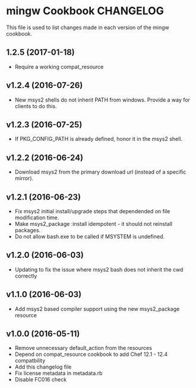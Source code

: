 # mingw Cookbook CHANGELOG

This file is used to list changes made in each version of the mingw cookbook.

## 1.2.5 (2017-01-18)

- Require a working compat_resource

## v1.2.4 (2016-07-26)

- New msys2 shells do not inherit PATH from windows. Provide a way for
  clients to do this.

## v1.2.3 (2016-07-25)

- If PKG_CONFIG_PATH is already defined, honor it in the msys2 shell.

## v1.2.2 (2016-06-24)

- Download msys2 from the primary download url (instead of a specific mirror).

## v1.2.1 (2016-06-23)

- Fix msys2 initial install/upgrade steps that dependended on file modification time.
- Make msys2_package :install idempotent - it should not reinstall packages.
- Do not allow bash.exe to be called if MSYSTEM is undefined.

## v1.2.0 (2016-06-03)
- Updating to fix the issue where msys2 bash does not inherit the cwd correctly

## v1.1.0 (2016-06-03)
- Add msys2 based compiler support using the new msys2_package resource

## v1.0.0 (2016-05-11)

- Remove unnecessary default_action from the resources
- Depend on compat_resource cookbook to add Chef 12.1 - 12.4 compatbility
- Add this changelog file
- Fix license metadata in metadata.rb
- Disable FC016 check
